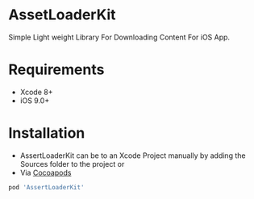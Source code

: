 # AssetLoaderKit
Simple Light weight Library For Downloading Content For iOS App.


# Requirements
* Xcode 8+
* iOS 9.0+

# Installation
* AssertLoaderKit can be to an Xcode Project manually by adding the Sources folder to the project or
* Via [Cocoapods](https://cocoapods.org/)
```ruby
pod 'AssertLoaderKit'
```
